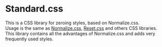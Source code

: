 # Standard.css
This is a CSS library for zeroing styles, based on Normalize.css.  
Usage is the same as [Normalize.css](https://github.com/necolas/normalize.css), [Reset.css](https://gist.github.com/DavidWells/18e73022e723037a50d6) and others CSS libraries.  
This library contains all the advantages of Normalize.css and adds very frequently used styles.  
